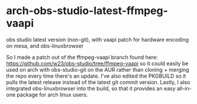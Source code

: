 # arch-obs-studio-latest-ffmpeg-vaapi
obs studio latest version (non-git), with vaapi patch for hardware encoding on mesa, and obs-linuxbrowser

So I made a patch out of the ffmpeg-vaapi branch found here: https://github.com/w23/obs-studio/tree/ffmpeg-vaapi so it could easily be used on arch with obs-studio-git on the AUR rather than cloning + merging the repo every time there's an update. I've also edited the PKGBUILD so it pulls the latest release instead of the latest git commit version. Lastly, I also integrated obs-linuxbrowser into the build, so that it provides an easy all-in-one package for arch linux users.
